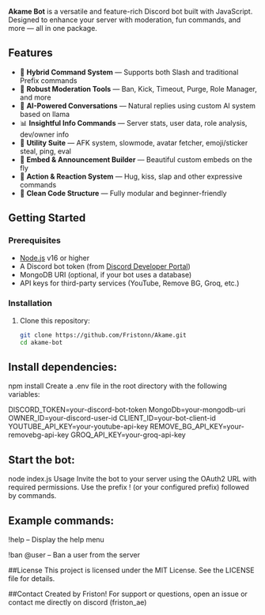 **Akame Bot** is a versatile and feature-rich Discord bot built with JavaScript. Designed to enhance your server with moderation, fun commands, and more — all in one package.

## Features

- 🎯 **Hybrid Command System** — Supports both Slash and traditional Prefix commands
- 🔨 **Robust Moderation Tools** — Ban, Kick, Timeout, Purge, Role Manager, and more
- 🧠 **AI-Powered Conversations** — Natural replies using custom AI system based on llama
- 📊 **Insightful Info Commands** — Server stats, user data, role analysis, dev/owner info
- 🧰 **Utility Suite** — AFK system, slowmode, avatar fetcher, emoji/sticker steal, ping, eval
- 🎨 **Embed & Announcement Builder** — Beautiful custom embeds on the fly
- 💬 **Action & Reaction System** — Hug, kiss, slap and other expressive commands
- 📁 **Clean Code Structure** — Fully modular and beginner-friendly

## Getting Started

### Prerequisites

- [Node.js](https://nodejs.org/) v16 or higher
- A Discord bot token (from [Discord Developer Portal](https://discord.com/developers/applications))
- MongoDB URI (optional, if your bot uses a database)
- API keys for third-party services (YouTube, Remove BG, Groq, etc.)

### Installation

1. Clone this repository:

   ```bash
   git clone https://github.com/Fristonn/Akame.git
   cd akame-bot
## Install dependencies:
npm install
Create a .env file in the root directory with the following variables:

DISCORD_TOKEN=your-discord-bot-token
MongoDb=your-mongodb-uri
OWNER_ID=your-discord-user-id
CLIENT_ID=your-bot-client-id
YOUTUBE_API_KEY=your-youtube-api-key
REMOVE_BG_API_KEY=your-removebg-api-key
GROQ_API_KEY=your-groq-api-key

## Start the bot:

node index.js
Usage
Invite the bot to your server using the OAuth2 URL with required permissions. Use the prefix ! (or your configured prefix) followed by commands.

## Example commands:

!help – Display the help menu

!ban @user – Ban a user from the server

##License
This project is licensed under the MIT License. See the LICENSE file for details.

##Contact
Created by Friston!
For support or questions, open an issue or contact me directly on discord (friston_ae)
